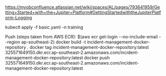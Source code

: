 https://myobconfluence.atlassian.net/wiki/spaces/AL/pages/793641959/Getting+Started+with+the+Jupiter+Platform#GettingStartedwiththeJupiterPlatform-Logging

kubectl apply -f basic.yaml -n training

Push (steps taken from AWS ECR):
$(aws ecr get-login --no-include-email --region ap-southeast-2)
docker build -t incident-management-docker-repository .
docker tag incident-management-docker-repository:latest 325571649150.dkr.ecr.ap-southeast-2.amazonaws.com/incident-management-docker-repository:latest
docker push 325571649150.dkr.ecr.ap-southeast-2.amazonaws.com/incident-management-docker-repository:latest
